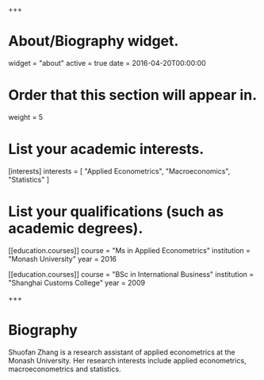 +++
# About/Biography widget.
widget = "about"
active = true
date = 2016-04-20T00:00:00

# Order that this section will appear in.
weight = 5

# List your academic interests.
[interests]
  interests = [
    "Applied Econometrics",
    "Macroeconomics",
    "Statistics"
  ]

# List your qualifications (such as academic degrees).

[[education.courses]]
  course = "Ms in Applied Econometrics"
  institution = "Monash University"
  year = 2016

[[education.courses]]
  course = "BSc in International Business"
  institution = "Shanghai Customs College"
  year = 2009
 
+++

# Biography

Shuofan Zhang is a research assistant of applied econometrics at the Monash University. Her research interests include applied econometrics, macroeconometrics and statistics.
